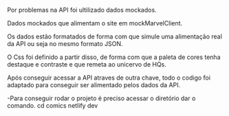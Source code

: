 Por problemas na API foi ultilizado dados mockados.

Dados mockados que alimentam o site em mockMarvelClient.

Os dados estão formatados  de forma com que simule uma alimentação real da API ou seja no mesmo formato JSON.

O Css foi definido a partir disso, de forma com que a paleta de cores tenha destaque e contraste e que remeta ao unicervo de  HQs.


Após conseguir acessar a API atraves de outra chave, todo o codigo foi adaptado para conseguir ser alimentado pelos dados
da API.


-Para conseguir rodar o projeto é preciso acessar o diretório dar o comando.
 cd comics 
 netlify  dev
  